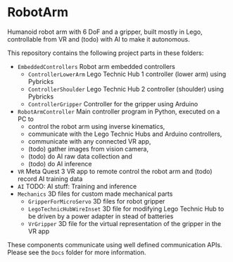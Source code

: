 # RobotArm

Humanoid robot arm with 6 DoF and a gripper, built mostly in Lego, controllable from VR and (todo) with AI to make it autonomous.

This repository contains the following project parts in these folders:
- `EmbeddedControllers` Robot arm embedded controllers
  - `ControllerLowerArm` Lego Technic Hub 1 controller (lower arm) using Pybricks
  - `ControllerShoulder` Lego Technic Hub 2 controller (shoulder) using Pybricks
  - `ControllerGripper` Controller for the gripper using Arduino
- `RobotArmController` Main controller program in Python, executed on a PC to 
  - control the robot arm using inverse kinematics,
  - communicate with the Lego Technic Hubs and Arduino controllers,
  - communicate with any connected VR app,
  - (todo) gather images from vision camera,
  - (todo) do AI raw data collection and
  - (todo) do AI inference
- `VR` Meta Quest 3 VR app to remote control the robot arm and (todo) record AI training data
- `AI` TODO: AI stuff: Training and inference
- `Mechanics` 3D files for custom made mechanical parts
  - `GripperForMicroServo` 3D files for robot gripper
  - `LegoTechnicHubWireInset` 3D file for modifying Lego Technic Hub to be driven by a power adapter in stead of batteries
  - `VrGripper` 3D file for the virtual representation of the gripper in the VR app

These components communicate using well defined communication APIs. Please see the `Docs` folder for more information.
